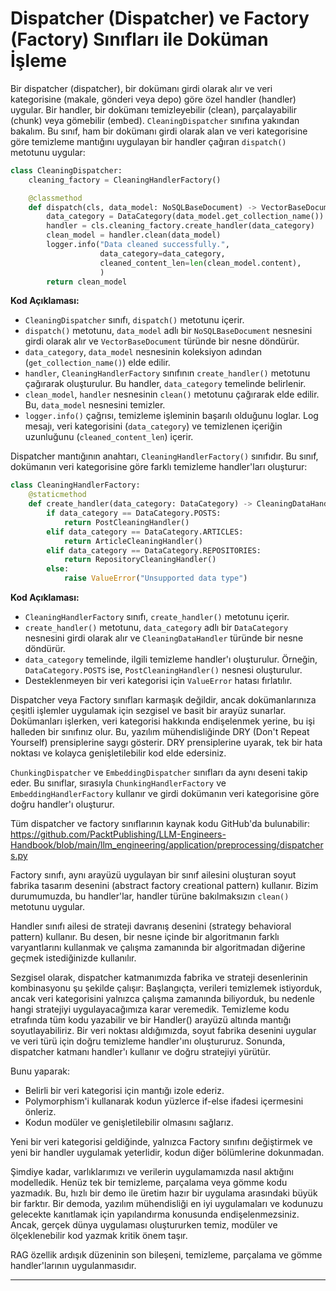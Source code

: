 # Dispatcher (Dispatcher) ve Factory (Factory) Sınıfları ile Doküman İşleme

Bir dispatcher (dispatcher), bir dokümanı girdi olarak alır ve veri kategorisine (makale, gönderi veya depo) göre özel handler (handler) uygular. Bir handler, bir dokümanı temizleyebilir (clean), parçalayabilir (chunk) veya gömebilir (embed). `CleaningDispatcher` sınıfına yakından bakalım. Bu sınıf, ham bir dokümanı girdi olarak alan ve veri kategorisine göre temizleme mantığını uygulayan bir handler çağıran `dispatch()` metotunu uygular:

```python
class CleaningDispatcher:
    cleaning_factory = CleaningHandlerFactory()

    @classmethod
    def dispatch(cls, data_model: NoSQLBaseDocument) -> VectorBaseDocument:
        data_category = DataCategory(data_model.get_collection_name())
        handler = cls.cleaning_factory.create_handler(data_category)
        clean_model = handler.clean(data_model)
        logger.info("Data cleaned successfully.",
                    data_category=data_category,
                    cleaned_content_len=len(clean_model.content),
                    )
        return clean_model
```

**Kod Açıklaması:**

*   `CleaningDispatcher` sınıfı, `dispatch()` metotunu içerir.
*   `dispatch()` metotunu, `data_model` adlı bir `NoSQLBaseDocument` nesnesini girdi olarak alır ve `VectorBaseDocument` türünde bir nesne döndürür.
*   `data_category`, `data_model` nesnesinin koleksiyon adından (`get_collection_name()`) elde edilir.
*   `handler`, `CleaningHandlerFactory` sınıfının `create_handler()` metotunu çağırarak oluşturulur. Bu handler, `data_category` temelinde belirlenir.
*   `clean_model`, `handler` nesnesinin `clean()` metotunu çağırarak elde edilir. Bu, `data_model` nesnesini temizler.
*   `logger.info()` çağrısı, temizleme işleminin başarılı olduğunu loglar. Log mesajı, veri kategorisini (`data_category`) ve temizlenen içeriğin uzunluğunu (`cleaned_content_len`) içerir.

Dispatcher mantığının anahtarı, `CleaningHandlerFactory()` sınıfıdır. Bu sınıf, dokümanın veri kategorisine göre farklı temizleme handler'ları oluşturur:

```python
class CleaningHandlerFactory:
    @staticmethod
    def create_handler(data_category: DataCategory) -> CleaningDataHandler:
        if data_category == DataCategory.POSTS:
            return PostCleaningHandler()
        elif data_category == DataCategory.ARTICLES:
            return ArticleCleaningHandler()
        elif data_category == DataCategory.REPOSITORIES:
            return RepositoryCleaningHandler()
        else:
            raise ValueError("Unsupported data type")
```

**Kod Açıklaması:**

*   `CleaningHandlerFactory` sınıfı, `create_handler()` metotunu içerir.
*   `create_handler()` metotunu, `data_category` adlı bir `DataCategory` nesnesini girdi olarak alır ve `CleaningDataHandler` türünde bir nesne döndürür.
*   `data_category` temelinde, ilgili temizleme handler'ı oluşturulur. Örneğin, `DataCategory.POSTS` ise, `PostCleaningHandler()` nesnesi oluşturulur.
*   Desteklenmeyen bir veri kategorisi için `ValueError` hatası fırlatılır.

Dispatcher veya Factory sınıfları karmaşık değildir, ancak dokümanlarınıza çeşitli işlemler uygulamak için sezgisel ve basit bir arayüz sunarlar. Dokümanları işlerken, veri kategorisi hakkında endişelenmek yerine, bu işi halleden bir sınıfınız olur. Bu, yazılım mühendisliğinde DRY (Don't Repeat Yourself) prensiplerine saygı gösterir. DRY prensiplerine uyarak, tek bir hata noktası ve kolayca genişletilebilir kod elde edersiniz.

`ChunkingDispatcher` ve `EmbeddingDispatcher` sınıfları da aynı deseni takip eder. Bu sınıflar, sırasıyla `ChunkingHandlerFactory` ve `EmbeddingHandlerFactory` kullanır ve girdi dokümanın veri kategorisine göre doğru handler'ı oluşturur.

Tüm dispatcher ve factory sınıflarının kaynak kodu GitHub'da bulunabilir: https://github.com/PacktPublishing/LLM-Engineers-Handbook/blob/main/llm_engineering/application/preprocessing/dispatchers.py

Factory sınıfı, aynı arayüzü uygulayan bir sınıf ailesini oluşturan soyut fabrika tasarım desenini (abstract factory creational pattern) kullanır. Bizim durumumuzda, bu handler'lar, handler türüne bakılmaksızın `clean()` metotunu uygular.

Handler sınıfı ailesi de strateji davranış desenini (strategy behavioral pattern) kullanır. Bu desen, bir nesne içinde bir algoritmanın farklı varyantlarını kullanmak ve çalışma zamanında bir algoritmadan diğerine geçmek istediğinizde kullanılır.

Sezgisel olarak, dispatcher katmanımızda fabrika ve strateji desenlerinin kombinasyonu şu şekilde çalışır: Başlangıçta, verileri temizlemek istiyorduk, ancak veri kategorisini yalnızca çalışma zamanında biliyorduk, bu nedenle hangi stratejiyi uygulayacağımıza karar veremedik. Temizleme kodu etrafında tüm kodu yazabilir ve bir Handler() arayüzü altında mantığı soyutlayabiliriz. Bir veri noktası aldığımızda, soyut fabrika desenini uygular ve veri türü için doğru temizleme handler'ını oluştururuz. Sonunda, dispatcher katmanı handler'ı kullanır ve doğru stratejiyi yürütür.

Bunu yaparak:

*   Belirli bir veri kategorisi için mantığı izole ederiz.
*   Polymorphism'i kullanarak kodun yüzlerce if-else ifadesi içermesini önleriz.
*   Kodun modüler ve genişletilebilir olmasını sağlarız.

Yeni bir veri kategorisi geldiğinde, yalnızca Factory sınıfını değiştirmek ve yeni bir handler uygulamak yeterlidir, kodun diğer bölümlerine dokunmadan.

Şimdiye kadar, varlıklarımızı ve verilerin uygulamamızda nasıl aktığını modelledik. Henüz tek bir temizleme, parçalama veya gömme kodu yazmadık. Bu, hızlı bir demo ile üretim hazır bir uygulama arasındaki büyük bir farktır. Bir demoda, yazılım mühendisliği en iyi uygulamaları ve kodunuzu gelecekte kanıtlamak için yapılandırma konusunda endişelenmezsiniz. Ancak, gerçek dünya uygulaması oluştururken temiz, modüler ve ölçeklenebilir kod yazmak kritik önem taşır.

RAG özellik ardışık düzeninin son bileşeni, temizleme, parçalama ve gömme handler'larının uygulanmasıdır.

---

